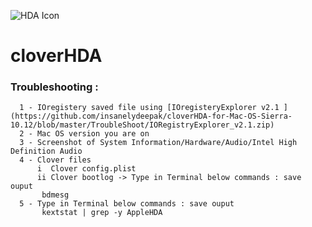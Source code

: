 
![HDA Icon](https://raw.githubusercontent.com/insanelydeepak/cloverHDA/master/cloverHDA.jpg)
# cloverHDA 

### Troubleshooting :
      1 - IOregistery saved file using [IOregisteryExplorer v2.1 ](https://github.com/insanelydeepak/cloverHDA-for-Mac-OS-Sierra-10.12/blob/master/TroubleShoot/IORegistryExplorer_v2.1.zip) 
      2 - Mac OS version you are on 
      3 - Screenshot of System Information/Hardware/Audio/Intel High Definition Audio 
      4 - Clover files
          i  Clover config.plist 
          ii Clover bootlog -> Type in Terminal below commands : save ouput 
           bdmesg 
      5 - Type in Terminal below commands : save ouput 
           kextstat | grep -y AppleHDA 



